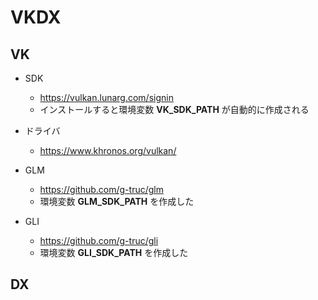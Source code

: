 # VKDX

## VK

* SDK
    * https://vulkan.lunarg.com/signin
    * インストールすると環境変数 **VK_SDK_PATH** が自動的に作成される
    
* ドライバ
    * https://www.khronos.org/vulkan/

* GLM
    * https://github.com/g-truc/glm
    * 環境変数 **GLM_SDK_PATH** を作成した
* GLI
    * https://github.com/g-truc/gli
    * 環境変数 **GLI_SDK_PATH** を作成した
    
## DX